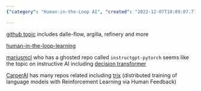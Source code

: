 ```yaml
---
{"category": "Human-in-the-Loop AI", "created": "2022-12-07T10:09:07.779Z", "date": "2022-12-07 10:09:07", "description": "This article dives into human-in-the-loop AI training and models, specifically examining GitHub topics such as Dalle-flow, Argilla, Refinery, Human-in-the-loop-learning, Mariusmcl's InstructGPT-PyTorch, and CarperAI's TRLx. The discussion focuses on how these tools and methodologies are transforming the AI landscape by involving human feedback in training processes.", "modified": "2022-12-07T10:16:09.616Z", "tags": ["human-in-the-loop AI", "GitHub topics", "dalle-flow", "argilla", "refinery", "Human-In-The-Loop-Learning", "Mariusmcl's instructGPT-PyTorch", "CarperAI's TRLx"], "title": "human-in-the-loop AI training and models"}

---
```


[github topic](https://github.com/topics/human-in-the-loop) includes dalle-flow, argilla, refinery and more

[human-in-the-loop-learning](https://github.com/topics/human-in-the-loop-learning)

[mariusmcl](https://github.com/mariusmcl?tab=stars) who has a ghosted repo called `instructgpt-pytorch` seems like the topic on instructive AI including [decision transformer](https://github.com/kzl/decision-transformer)

[CarperAI](https://github.com/CarperAI) has many repos related including [trix](https://github.com/CarperAI/trlx) (distributed training of language models with Reinforcement Learning via Human Feedback)
